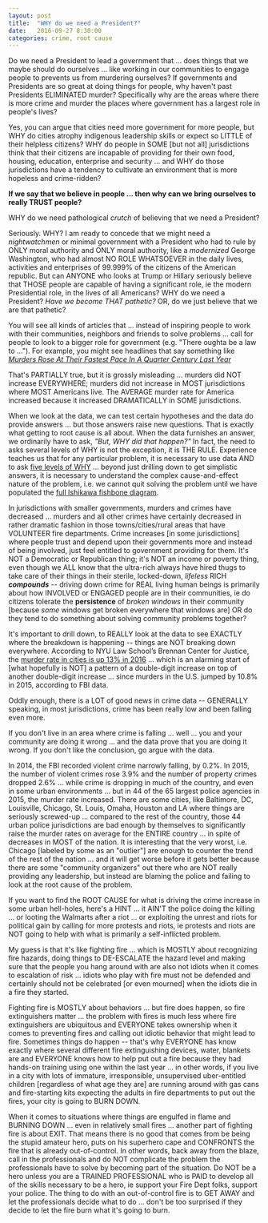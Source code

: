 ```yaml
---
layout: post
title:  "WHY do we need a President?"
date:   2016-09-27 8:30:00
categories: crime, root cause
---
```

Do we need a President to lead a government that ... does things that we maybe should do ourselves ... like working in our communities to engage people to prevents us from murdering ourselves?  If governments and Presidents are so great at doing things for people, why haven't past Presidents ELIMINATED murder? Specifically why are the areas where there is more crime and murder the places where government has a largest role in people's lives?  

Yes, you can argue that cities need more government for more people, but WHY do cities atrophy indigenous leadership skills or expect so LITTLE of their helpless citizens?  WHY do people in SOME [but not all] jurisdictions think that their citizens are incapable of providing for their own food, housing, education, enterprise and security ... and WHY do those jurisdictions have a tendency to cultivate an environment that is more hopeless and crime-ridden?  

**If we say that we believe in people ... then why can we bring ourselves to really TRUST people?**

WHY do we need pathological *crutch* of believing that we need a President?

Seriously.  WHY?  I am ready to concede that we might need a *nightwatchmen* or minimal government with a President who had to rule by ONLY moral authority and ONLY moral authority, like a *modernized* George Washington, who had almost NO ROLE WHATSOEVER in the daily lives, activities and enterprises of 99.999% of the citizens of the American republic.  But can ANYONE who looks at Trump or Hillary seriously believe that THOSE people are capable of having a significant role, ie the modern Presidential role, in the lives of all Americans?  WHY do we need a President?  *Have we become THAT pathetic?*  OR, do we just believe that we are that pathetic?

You will see all kinds of articles that ... instead of inspiring people to work with their communities, neighbors and friends to solve problems ... call for people to look to a bigger role for government (e.g. "There oughta be a law to ...").  For example, you might see headlines that say something like *[Murders Rose At Their Fastest Pace In A Quarter Century Last Year](http://fivethirtyeight.com/features/murders-rose-at-their-fastest-pace-in-a-quarter-century-last-year/)*  

That's PARTIALLY true, but it is grossly misleading ... murders did NOT increase EVERYWHERE; murders did not increase in MOST jurisdictions where MOST Americans live.  The AVERAGE murder rate for America increased because it increased DRAMATICALLY in SOME jurisdictions.  

When we look at the data, we can test certain hypotheses and the data do provide answers ... but those answers raise new questions.  That is exactly what getting to root cause is all about.  When the data furnishes an answer, we ordinarily have to ask, *"But, WHY did that happen?"*  In fact, the need to asks several levels of WHY is not the exception, it is THE RULE. Experience teaches us that for any particular problem, it is necessary to use data AND to ask [five levels of WHY](https://en.wikipedia.org/wiki/5_Whys) ... beyond just drilling down to get simplistic answers, it is necessary to understand the complex cause-and-effect nature of the problem, i.e. we cannot quit solving the problem until we have populated the [full Ishikawa fishbone diagram](https://en.wikipedia.org/wiki/Ishikawa_diagram).

In jurisdictions with smaller governments, murders and crimes have decreased ... murders and all other crimes have certainly decreased in rather dramatic fashion in those towns/cities/rural areas that have VOLUNTEER fire departments. Crime increases [in some jurisdictions] where people trust and depend upon their governments more and instead of being involved, just feel entitled to government providing for them. It's NOT a Democratic or Republican thing; it's NOT an income or poverty thing, even though we ALL know that the ultra-rich always have hired thugs to take care of their things in their sterile, locked-down, *lifeless* RICH ***compounds*** -- driving down crime for REAL living human beings is primarily about how INVOLVED or ENGAGED people are in their communities, ie do citizens tolerate the **persistence** of *broken windows* in their community [because *some* windows get broken everywhere that windows are] OR do they tend to do something about solving community problems together?

It's important to drill down, to REALLY look at the data to see EXACTLY where the breakdown is happening -- things are NOT breaking down everywhere. According to NYU Law School’s Brennan Center for Justice, the [murder rate in cities is up 13% in 2016](
https://www.brennancenter.org/publication/crime-2016-preliminary-analysis) ... which is an alarming start of [what hopefully is NOT] a pattern of a double-digit increase on top of another double-digit increase ... since murders in the U.S. jumped by 10.8% in 2015, according to FBI data.  

Oddly enough, there is a LOT of good news in crime data -- GENERALLY speaking, in most jurisdictions, crime has been really low and been falling even more.  

If you don't live in an area where crime is falling ... well ... you and your community are doing it wrong ... and the data prove that you are doing it wrong.  If you don't like the conclusion, go argue with the data.  

In 2014, the FBI recorded violent crime narrowly falling, by 0.2%. In 2015, the number of violent crimes rose 3.9% and the number of property crimes dropped 2.6% ... while crime is dropping in much of the country, and even in some urban environments ... but in 44 of the 65 largest police agencies in 2015, the murder rate increased. There are some cities, like Baltimore, DC, Louisville, Chicago, St. Louis, Omaha, Houston and LA where things are seriously screwed-up ... compared to the rest of the country, those 44 urban police jurisdictions are bad enough by themselves to significantly raise the murder rates on average for the ENTIRE country ... in spite of decreases in MOST of the nation.  It is interesting that the very worst, i.e. Chicago [labeled by some as an "outlier"] are enough to counter the trend of the rest of the nation ... and it will get worse before it gets better because there are some "community organizers" out there who are NOT really providing any leadership, but instead are blaming the police and failing to look at the root cause of the problem.  

If you want to find the ROOT CAUSE for what is driving the crime increase in some urban hell-holes, here's a HINT ... it AIN'T the police doing the killing ... or looting the Walmarts after a riot ... or exploiting the unrest and riots for political gain by calling for more protests and riots, ie protests and riots are NOT going to help with what is primarily a self-inflicted problem.  

My guess is that it's like fighting fire ... which is MOSTLY about recognizing fire hazards, doing things to DE-ESCALATE the hazard level and making sure that the people you hang around with are also not idiots when it comes to escalation of risk ... idiots who play with fire must not be defended and certainly should not be celebrated [or even mourned] when the idiots die in a fire they started.  

Fighting fire is MOSTLY about behaviors ... but fire does happen, so fire extinguishers matter ... the problem with fires is much less where fire extinguishers are ubiquitous and EVERYONE takes ownership when it comes to preventing fires and calling out idiotic behavior that might lead to fire.  Sometimes things do happen -- that's why EVERYONE has know exactly where several different fire extinguishing devices, water, blankets are and EVERYONE knows how to help put out a fire because they had hands-on training using one within the last year ... in other words, if you live in a city with lots of immature, irresponsible, unsupervised uber-entitled children [regardless of what age they are] are running around with gas cans and fire-starting kits expecting the adults in fire departments to put out the fires, your city is going to BURN DOWN.

When it comes to situations where things are engulfed in flame and BURNING DOWN ... even in relatively small fires ... another part of fighting fire is about EXIT.  That means there is no good that comes from be being the stupid amateur hero, puts on his superhero cape and CONFRONTS the fire that is already out-of-control.  In other words, back away from the blaze, call in the professionals and do NOT complicate the problem the professionals have to solve by becoming part of the situation.  Do NOT be a hero unless you are a TRAINED PROFESSIONAL who is PAID to develop all of the skills necessary to be a hero, ie support your Fire Dept folks, support your police.  The thing to do with an out-of-control fire is to GET AWAY and let the professionals decide what to do ... don't be too surprised if they decide to let the fire burn what it's going to burn.
